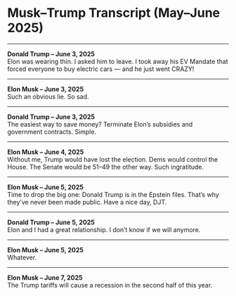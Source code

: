 # Musk–Trump Transcript (May–June 2025)

---

**Donald Trump – June 3, 2025**  
Elon was wearing thin. I asked him to leave. I took away his EV Mandate that forced everyone to buy electric cars — and he just went CRAZY!

---

**Elon Musk – June 3, 2025**  
Such an obvious lie. So sad.

---

**Donald Trump – June 3, 2025**  
The easiest way to save money? Terminate Elon’s subsidies and government contracts. Simple.

---

**Elon Musk – June 4, 2025**  
Without me, Trump would have lost the election. Dems would control the House. The Senate would be 51–49 the other way. Such ingratitude.

---

**Elon Musk – June 5, 2025**  
Time to drop the big one: Donald Trump is in the Epstein files. That’s why they’ve never been made public. Have a nice day, DJT.

---

**Donald Trump – June 5, 2025**  
Elon and I had a great relationship. I don’t know if we will anymore.

---

**Elon Musk – June 5, 2025**  
Whatever.

---

**Elon Musk – June 7, 2025**  
The Trump tariffs will cause a recession in the second half of this year.

